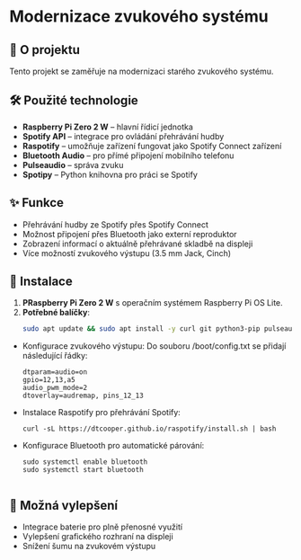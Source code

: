 # Modernizace zvukového systému

## 📌 O projektu  
Tento projekt se zaměřuje na modernizaci starého zvukového systému.

## 🛠 Použité technologie  
- **Raspberry Pi Zero 2 W** – hlavní řídicí jednotka  
- **Spotify API** – integrace pro ovládání přehrávání hudby  
- **Raspotify** – umožňuje zařízení fungovat jako Spotify Connect zařízení  
- **Bluetooth Audio** – pro přímé připojení mobilního telefonu  
- **Pulseaudio** – správa zvuku  
- **Spotipy** – Python knihovna pro práci se Spotify  

## ✨ Funkce  
- Přehrávání hudby ze Spotify přes Spotify Connect  
- Možnost připojení přes Bluetooth jako externí reproduktor  
- Zobrazení informací o aktuálně přehrávané skladbě na displeji  
- Více možností zvukového výstupu (3.5 mm Jack, Cinch)  

## 📢 Instalace  
1. **PRaspberry Pi Zero 2 W** s operačním systémem Raspberry Pi OS Lite.  
2. **Potřebné balíčky**:
   ```bash
   sudo apt update && sudo apt install -y curl git python3-pip pulseaudio bluez-tools

- Konfigurace zvukového výstupu: Do souboru /boot/config.txt se přidají následující řádky:
   ```
   dtparam=audio=on
   gpio=12,13,a5
   audio_pwm_mode=2
   dtoverlay=audremap, pins_12_13

- Instalace Raspotify pro přehrávání Spotify:
   ```
   curl -sL https://dtcooper.github.io/raspotify/install.sh | bash

- Konfigurace Bluetooth pro automatické párování:
   ```
   sudo systemctl enable bluetooth
   sudo systemctl start bluetooth


## 🔧 Možná vylepšení
- Integrace baterie pro plně přenosné využití
- Vylepšení grafického rozhraní na displeji
- Snížení šumu na zvukovém výstupu
